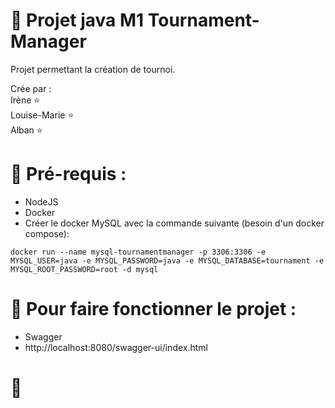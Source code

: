 # :space_invader: Projet java M1 Tournament-Manager

Projet permettant la création de tournoi.

Crée par : <br>
Irène :star:<br>
Louise-Marie :star:<br>
Alban :star:

# :mag_right: Pré-requis :

- NodeJS
- Docker 
- Créer le docker MySQL avec la commande suivante (besoin d'un docker compose):

`docker run --name mysql-tournamentmanager -p 3306:3306 -e MYSQL_USER=java -e MYSQL_PASSWORD=java -e MYSQL_DATABASE=tournament -e MYSQL_ROOT_PASSWORD=root -d mysql`

# :rocket: Pour faire fonctionner le projet :

 - Swagger
 - http://localhost:8080/swagger-ui/index.html
 
 # :star2:
